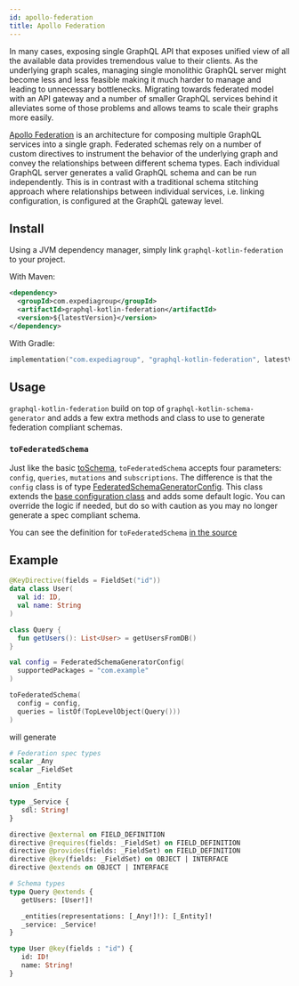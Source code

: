 ```yaml
---
id: apollo-federation
title: Apollo Federation
---
```


In many cases, exposing single GraphQL API that exposes unified view of all the available data provides tremendous value
to their clients. As the underlying graph scales, managing single monolithic GraphQL server might become less and less
feasible making it much harder to manage and leading to unnecessary bottlenecks. Migrating towards federated model with
an API gateway and a number of smaller GraphQL services behind it alleviates some of those problems and allows teams to
scale their graphs more easily.

[Apollo Federation](https://www.apollographql.com/docs/apollo-server/federation/introduction/) is an architecture for
composing multiple GraphQL services into a single graph. Federated schemas rely on a number of custom directives to
instrument the behavior of the underlying graph and convey the relationships between different schema types. Each individual
GraphQL server generates a valid GraphQL schema and can be run independently. This is in contrast with a traditional schema
stitching approach where relationships between individual services, i.e. linking configuration, is configured at the GraphQL
gateway level.

## Install
Using a JVM dependency manager, simply link `graphql-kotlin-federation` to your project.

With Maven:

```xml
<dependency>
  <groupId>com.expediagroup</groupId>
  <artifactId>graphql-kotlin-federation</artifactId>
  <version>${latestVersion}</version>
</dependency>
```

With Gradle:

```kotlin
implementation("com.expediagroup", "graphql-kotlin-federation", latestVersion)
```


## Usage

`graphql-kotlin-federation` build on top of `graphql-kotlin-schema-generator` and adds a few extra methods and class to use to generate federation
compliant schemas.

### `toFederatedSchema`


Just like the basic [toSchema](../schema-generator/schema-generator-getting-started.md), `toFederatedSchema` accepts four parameters: `config`, `queries`, `mutations` and `subscriptions`.
The difference is that the `config` class is of type [FederatedSchemaGeneratorConfig](https://github.com/ExpediaGroup/graphql-kotlin/blob/master/generator/graphql-kotlin-federation/src/main/kotlin/com/expediagroup/graphql/generator/federation/FederatedSchemaGeneratorConfig.kt).
This class extends the [base configuration class](../schema-generator/customizing-schemas/generator-config.md) and adds some default logic. You can override the logic if needed, but do so with caution as you may no longer generate a spec compliant schema.

You can see the definition for `toFederatedSchema` [in the
source](https://github.com/ExpediaGroup/graphql-kotlin/blob/master/generator/graphql-kotlin-federation/src/main/kotlin/com/expediagroup/graphql/generator/federation/toFederatedSchema.kt)

## Example

```kotlin
@KeyDirective(fields = FieldSet("id"))
data class User(
  val id: ID,
  val name: String
)

class Query {
  fun getUsers(): List<User> = getUsersFromDB()
}

val config = FederatedSchemaGeneratorConfig(
  supportedPackages = "com.example"
)

toFederatedSchema(
  config = config,
  queries = listOf(TopLevelObject(Query()))
)
```

will generate

 ```graphql
# Federation spec types
scalar _Any
scalar _FieldSet

union _Entity

type _Service {
    sdl: String!
}

directive @external on FIELD_DEFINITION
directive @requires(fields: _FieldSet) on FIELD_DEFINITION
directive @provides(fields: _FieldSet) on FIELD_DEFINITION
directive @key(fields: _FieldSet) on OBJECT | INTERFACE
directive @extends on OBJECT | INTERFACE

# Schema types
type Query @extends {
    getUsers: [User!]!

    _entities(representations: [_Any!]!): [_Entity]!
    _service: _Service!
}

type User @key(fields : "id") {
    id: ID!
    name: String!
}
```
